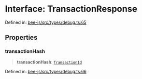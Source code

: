 # Interface: TransactionResponse

Defined in: [bee-js/src/types/debug.ts:65](https://github.com/ethersphere/bee-js/blob/3abbe2b1b264d6b586511a56e93badb2236bd09d/src/types/debug.ts#L65)

## Properties

### transactionHash

> **transactionHash**: [`TransactionId`](../classes/TransactionId.md)

Defined in: [bee-js/src/types/debug.ts:66](https://github.com/ethersphere/bee-js/blob/3abbe2b1b264d6b586511a56e93badb2236bd09d/src/types/debug.ts#L66)

